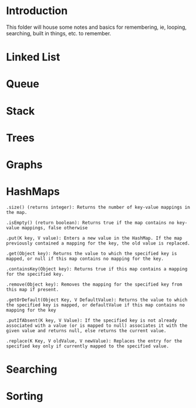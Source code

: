 # Introduction
This folder will house some notes and basics for remembering, ie, looping, searching, built in things, etc. to remember.


# Linked List

# Queue

# Stack

# Trees

# Graphs

# HashMaps

    .size() (returns integer): Returns the number of key-value mappings in the map.

    .isEmpty() (return boolean): Returns true if the map contains no key-value mappings, false otherwise

    .put(K key, V value): Enters a new value in the HashMap. If the map previously contained a mapping for the key, the old value is replaced.

    .get(Object key): Returns the value to which the specified key is mapped, or null if this map contains no mapping for the key.

    .containsKey(Object key): Returns true if this map contains a mapping for the specified key.

    .remove(Object key): Removes the mapping for the specified key from this map if present.

    .getOrDefault(Object Key, V DefaultValue): Returns the value to which the specified key is mapped, or defaultValue if this map contains no mapping for the key

    .putIfAbsent(K key, V Value): If the specified key is not already associated with a value (or is mapped to null) associates it with the given value and returns null, else returns the current value.

    .replace(K Key, V oldValue, V newValue): Replaces the entry for the specified key only if currently mapped to the specified value.






# Searching

# Sorting

